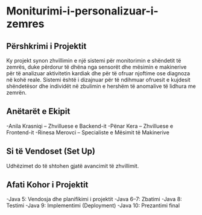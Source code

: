 # Moniturimi-i-personalizuar-i-zemres
 

## Përshkrimi i Projektit
Ky projekt synon zhvillimin e një sistemi për monitorimin e shëndetit të zemrës, duke përdorur të dhëna nga sensorët dhe mësimin e makinerive për të analizuar aktivitetin kardiak dhe për të ofruar njoftime ose diagnoza në kohë reale. Sistemi është i dizajnuar për të ndihmuar ofruesit e kujdesit shëndetësor dhe individët në zbulimin e hershëm të anomalive të lidhura me zemrën.

## Anëtarët e Ekipit
-Anila Krasniqi – Zhvilluese e Backend-it
-Pënar Kera – Zhvilluese e Frontend-it
-Rinesa Merovci – Specialiste e Mësimit të Makinerive

## Si të Vendoset (Set Up)
Udhëzimet do të shtohen gjatë avancimit të zhvillimit.

## Afati Kohor i Projektit
-Java 5: Vendosja dhe planifikimi i projektit
-Java 6–7: Zbatimi
-Java 8: Testimi
-Java 9: Implementimi (Deployment)
-Java 10: Prezantimi final
